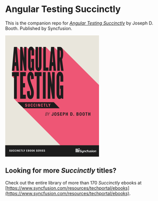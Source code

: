 # Angular Testing Succinctly

This is the companion repo for [*Angular Testing Succinctly*](https://www.syncfusion.com/ebooks) by Joseph D. Booth. Published by Syncfusion.

[![cover](https://github.com/SyncfusionSuccinctlyE-Books/Angular-Testing-Succinctly/blob/main/cover.png)](https://www.syncfusion.com/ebooks)

## Looking for more _Succinctly_ titles?

Check out the entire library of more than 170 _Succinctly_ ebooks at [https://www.syncfusion.com/resources/techportal/ebooks](https://www.syncfusion.com/resources/techportal/ebooks).
